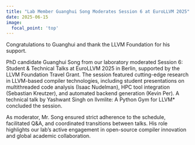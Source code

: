 ```yaml
---
title: "Lab Member Guanghui Song Moderates Session 6 at EuroLLVM 2025"
date: 2025-06-15
image:
  focal_point: 'top'
---
```


Congratulations to Guanghui and thank the LLVM Foundation for his support.

<!---more--->
PhD candidate Guanghui Song from our laboratory moderated Session 6: Student & Technical Talks at EuroLLVM 2025 in Berlin, supported by the LLVM Foundation Travel Grant. The session featured cutting-edge research in LLVM-based compiler technologies, including student presentations on multithreaded code analysis (Isaac Nudelman), HPC tool integration (Sebastian Kreutzer), and automated backend generation (Kevin Per). A technical talk by Yashwant Singh on llvmlite: A Python Gym for LLVM* concluded the session. 

As moderator, Mr. Song ensured strict adherence to the schedule, facilitated Q&A, and coordinated transitions between talks. His role highlights our lab’s active engagement in open-source compiler innovation and global academic collaboration.



